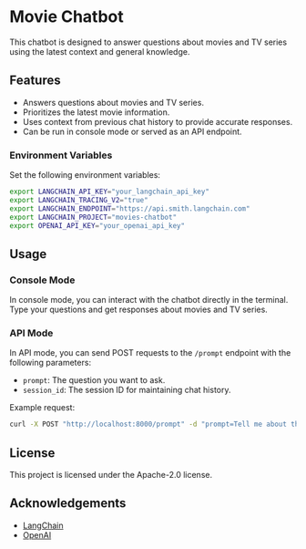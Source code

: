 # Movie Chatbot

This chatbot is designed to answer questions about movies and TV series using the latest context and general knowledge.

## Features

- Answers questions about movies and TV series.
- Prioritizes the latest movie information.
- Uses context from previous chat history to provide accurate responses.
- Can be run in console mode or served as an API endpoint.


### Environment Variables

Set the following environment variables:

```bash
export LANGCHAIN_API_KEY="your_langchain_api_key"
export LANGCHAIN_TRACING_V2="true"
export LANGCHAIN_ENDPOINT="https://api.smith.langchain.com"
export LANGCHAIN_PROJECT="movies-chatbot"
export OPENAI_API_KEY="your_openai_api_key"
```


## Usage

### Console Mode

In console mode, you can interact with the chatbot directly in the terminal. Type your questions and get responses about movies and TV series.

### API Mode

In API mode, you can send POST requests to the `/prompt` endpoint with the following parameters:

- `prompt`: The question you want to ask.
- `session_id`: The session ID for maintaining chat history.

Example request:

```bash
curl -X POST "http://localhost:8000/prompt" -d "prompt=Tell me about the latest Marvel movie" -d "session_id=session_1"
```

## License

This project is licensed under the Apache-2.0 license.

## Acknowledgements

- [LangChain](https://python.langchain.com/v0.2/docs/tutorials/)
- [OpenAI](https://www.openai.com/)
